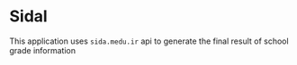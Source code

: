 # Sidal
This application uses `sida.medu.ir` api to generate the final result of school grade information
